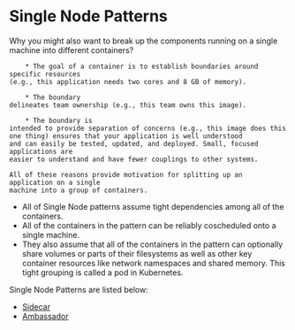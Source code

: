 # Single Node Patterns

Why you might also want to break up the components running on
a single machine into different containers?

```
    * The goal of a container is to establish boundaries around specific resources
(e.g., this application needs two cores and 8 GB of memory).

    * The boundary
delineates team ownership (e.g., this team owns this image).

    * The boundary is
intended to provide separation of concerns (e.g., this image does this one thing) ensures that your application is well understood
and can easily be tested, updated, and deployed. Small, focused applications are
easier to understand and have fewer couplings to other systems.

All of these reasons provide motivation for splitting up an application on a single
machine into a group of containers.
```

- All of Single Node patterns
  assume tight dependencies among all of the containers.
- All of the containers in the pattern can be reliably coscheduled onto a single machine.
- They also assume that all of the containers in the pattern can
  optionally share volumes or parts of their filesystems as well as other key container
  resources like network namespaces and shared memory. This tight grouping is called
  a pod in Kubernetes.

Single Node Patterns are listed below:

- [Sidecar](side-car/README.md)
- [Ambassador](ambassadors/README.md)
